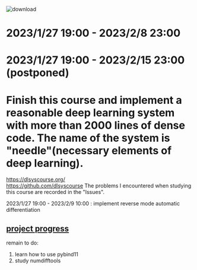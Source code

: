 ![download](https://user-images.githubusercontent.com/31559413/216627662-fd16649c-112f-4291-baee-8c46e0076c85.png)

# 2023/1/27  19:00 - 2023/2/8 23:00
# 2023/1/27  19:00 - 2023/2/15 23:00 (postponed)
# Finish this course and implement a reasonable deep learning system with more than 2000 lines of dense code. The name of the system is "needle"(necessary elements of deep learning). 
 https://dlsyscourse.org/   
 https://github.com/dlsyscourse
The problems I encountered when studying this course are recorded in the "Issues".
   
2023/1/27  19:00 - 2023/2/9 10:00 : implement reverse mode automatic differentiation
   
## [project progress](https://docs.qq.com/sheet/DV2ZLY1FCeUZ5bFBX?tab=BB08J2)
remain to do:
1. learn how to use pybind11
2. study numdifftools

